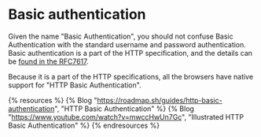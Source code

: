# Basic authentication

Given the name "Basic Authentication", you should not confuse Basic Authentication with the standard username and password authentication. Basic authentication is a part of the HTTP specification, and the details can be [found in the RFC7617](https://www.rfc-editor.org/rfc/rfc7617.html).

Because it is a part of the HTTP specifications, all the browsers have native support for "HTTP Basic Authentication".

{% resources %}
  {% Blog "https://roadmap.sh/guides/http-basic-authentication", "HTTP Basic Authentication" %}
  {% Blog "https://www.youtube.com/watch?v=mwccHwUn7Gc", "Illustrated HTTP Basic Authentication" %}
{% endresources %}
